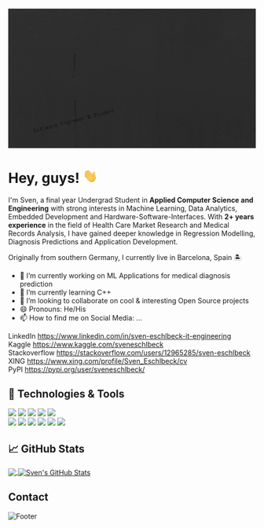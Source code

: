 ![Header](https://raw.githubusercontent.com/sveneschlbeck/sveneschlbeck/master/Sven.gif "Header")

# Hey, guys! <img src="https://raw.githubusercontent.com/sveneschlbeck/sveneschlbeck/master/wave.gif" width="30px">

I'm Sven, a final year Undergrad Student in **Applied Computer Science and Engineering** with strong interests in Machine Learning, Data Analytics, Embedded Development and Hardware-Software-Interfaces. With **2+ years experience** in the field of Health Care Market Research and Medical Records Analysis, I have gained deeper knowledge in Regression Modelling, Diagnosis Predictions and Application Development.  

Originally from southern Germany, I currently live in Barcelona, Spain :desert_island:

- 🔭 I’m currently working on ML Applications for medical diagnosis prediction
- 🌱 I’m currently learning C++
- 👯 I’m looking to collaborate on cool & interesting Open Source projects
- 😄 Pronouns: He/His
- 📫 How to find me on Social Media: ...

LinkedIn			  https://www.linkedin.com/in/sven-eschlbeck-it-engineering  
Kaggle			    https://www.kaggle.com/sveneschlbeck  
Stackoverflow		https://stackoverflow.com/users/12965285/sven-eschlbeck  
XING			      https://www.xing.com/profile/Sven_Eschlbeck/cv  
PyPI			      https://pypi.org/user/sveneschlbeck/  

## 🔧 Technologies & Tools
![](https://img.shields.io/badge/language-c%2B%2B-green)
![](https://img.shields.io/badge/language-SQL-blue)
![](https://img.shields.io/badge/language-python-orange)
![](https://img.shields.io/badge/language-r-pink)
![](https://img.shields.io/badge/packages%2C%20libraries%20%26%20frameworks-Pandas-brown)  
![](https://img.shields.io/badge/packages%2C%20libraries%20%26%20frameworks-Keras-purple)
![](https://img.shields.io/badge/packages%2C%20libraries%20%26%20frameworks-Tensorflow-red) 
![](https://img.shields.io/badge/OS-Windows-lightblue)
![](https://img.shields.io/badge/packages%2C%20libraries%20%26%20frameworks-Scikit--learn-white)
![](https://img.shields.io/badge/packages%2C%20libraries%20%26%20frameworks-Matplotlib-lightgrey)
![](https://img.shields.io/badge/tools-Git-lightgreen)

## &#x1f4c8; GitHub Stats

<a href="https://github.com/sveneschlbeck/sveneschlbeck">
  <img align="center" src="https://github-readme-stats.vercel.app/api/top-langs/?username=sveneschlbeck&title_color=ffffff&text_color=c9cacc&icon_color=2bbc8a&bg_color=1d1f21&langs_count=3" />
</a>
<a href="https://github.com/sveneschlbeck/sveneschlbeck">
  <img align="center" src="https://github-readme-stats.vercel.app/api?username=sveneschlbeck&show_icons=true&line_height=27&count_private=true&title_color=ffffff&text_color=c9cacc&icon_color=2bbc8a&bg_color=1d1f21" alt="Sven's GitHub Stats" />
</a>  

## Contact

![Footer](https://raw.githubusercontent.com/sveneschlbeck/sveneschlbeck/master/contact.gif "Footer")

